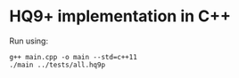 # HQ9+ implementation in C++

Run using:

```
g++ main.cpp -o main --std=c++11
./main ../tests/all.hq9p
```
